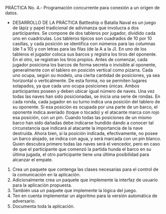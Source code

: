 PRÁCTICA No. 4.- Programación concurrente para conexión a un origen de datos.
- DESARROLLO DE LA PRÁCTICA
Battleship o Batalla Naval es un juego de lápiz y papel tradicional de adivinanza que involucra a
dos participantes.
Se compone de dos tableros por jugador, dividido cada uno en cuadrículas. Los tableros típicos
son cuadrados de 10 por 10 casillas, y cada posición se identifica con números para las columnas
(de 1 a 10) y con letras para las filas (de la A a la J). En uno de los tableros el jugador coloca sus
barcos y registra los tiros del oponente. En el otro, se registran los tiros propios.
Antes de comenzar, cada jugador posiciona los barcos de forma secreta o invisible al oponente,
generalmente con el tablero en posición vertical como pizarra. Cada uno ocupa, según su modelo,
una cierta cantidad de posiciones, ya sea horizontal o verticalmente. De esta forma, no se permiten
lugares solapados, ya que cada uno ocupa posiciones únicas. Ambos participantes poseen y
deben ubicar igual número de naves.
Una vez todas las naves han sido posicionadas, se inicia una serie de rondas. En cada ronda, cada
jugador en su turno indica una posición del tablero de su oponente. Si esa posición es ocupada por
una parte de un barco, el oponente indica averiado (toque o tocado) y el atacante marca con rojo
esa posición, con un pin. Cuando todas las posiciones de un mismo barco han sido dañadas debe
indicarse hundido dando a conocer tal circunstancia que indicará al atacante la importancia de la
nave destruida. Ahora bien, si la posición indicada, efectivamente, no posee un barco alojado, se
indica con agua, y será marcada con un pin blanco.
Quien descubra primero todas las naves será el vencedor, pero en caso de que el participante que
comenzó la partida hunda el barco en su última jugada, el otro participante tiene una última
posibilidad para alcanzar el empate.
1. Crea un paquete que contenga las clases necesarias para el control de la comunicación en la aplicación.
2. Adicionalmente crea un paquete que implemente la interfaz de usuario para la aplicación propuesta.
3. También usa un paquete que implemente la lógica del juego.
4. Ten en cuenta implementar un algoritmo para la versión automática de adversario.
5. Documenta toda la aplicación.